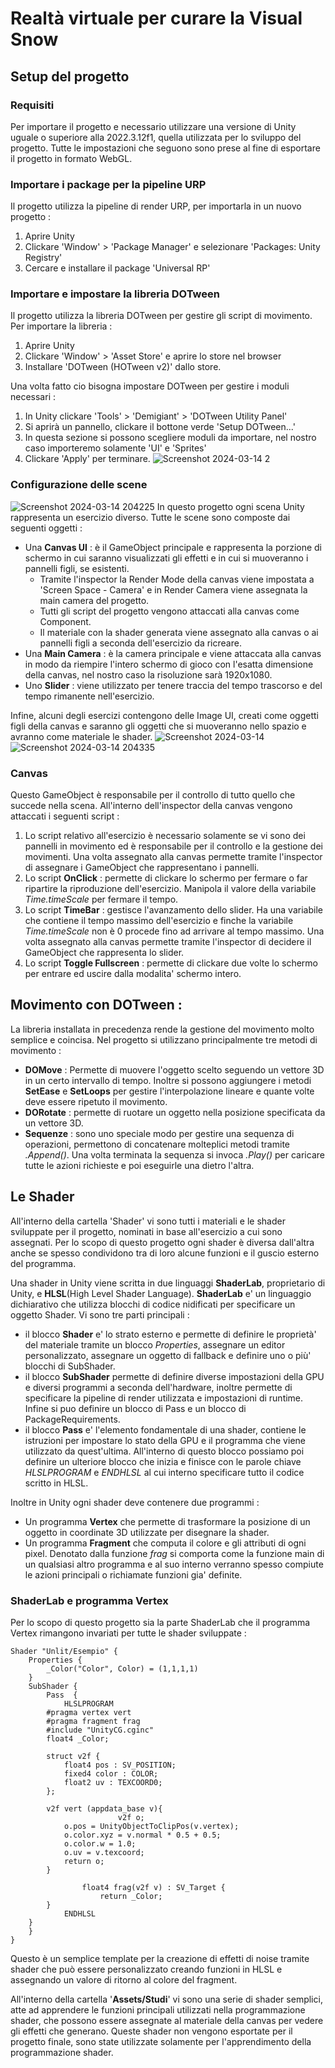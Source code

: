 # Realtà virtuale per curare la Visual Snow
## Setup del progetto
### Requisiti 
Per importare il progetto e necessario utilizzare una versione di Unity uguale o superiore alla 2022.3.12f1, quella utilizzata per lo sviluppo del progetto. Tutte le impostazioni che seguono sono prese al fine di esportare il progetto in formato WebGL.

### Importare i package per la pipeline URP
Il progetto utilizza la pipeline di render URP, per importarla in un nuovo progetto :
1. Aprire Unity
2. Clickare 'Window' > 'Package Manager' e selezionare 'Packages: Unity Registry'
3. Cercare e installare il package 'Universal RP'

### Importare e impostare la libreria DOTween
Il progetto utilizza la libreria DOTween per gestire gli script di movimento.
Per importare la libreria :
1. Aprire Unity
2. Clickare 'Window' > 'Asset Store' e aprire lo store nel browser
3. Installare 'DOTween (HOTween v2)' dallo store.

Una volta fatto cio bisogna impostare DOTween per gestire i moduli necessari :
1. In Unity clickare 'Tools' > 'Demigiant' > 'DOTween Utility Panel'
2. Si aprirà un pannello, clickare il bottone verde 'Setup DOTween...'
3. In questa sezione si possono scegliere moduli da importare, nel nostro caso importeremo solamente 'UI' e 'Sprites'
4. Clickare 'Apply' per terminare.
![Screenshot 2024-03-14 2](https://github.com/lorenzosilicato/VisualSnowVR/assets/122553596/0603dd09-f182-4169-93f9-77facadd3608)

### Configurazione delle scene
![Screenshot 2024-03-14 204225](https://github.com/lorenzosilicato/VisualSnowVR/assets/122553596/343ec5e5-e013-4da3-9b4d-a2d1a894adb4)
In questo progetto ogni scena Unity rappresenta un esercizio diverso. Tutte le scene sono composte dai seguenti oggetti :
- Una **Canvas UI** : è il GameObject principale e  rappresenta la porzione di schermo in cui saranno visualizzati gli effetti e in cui si muoveranno i pannelli figli, se esistenti.
	- Tramite l'inspector la Render Mode della canvas viene impostata a 'Screen Space - Camera' e in Render Camera viene assegnata la main camera del progetto.
	- Tutti gli script del progetto vengono attaccati alla canvas come Component.
 	- Il materiale con la shader generata viene assegnato alla canvas o ai pannelli figli a seconda dell'esercizio da ricreare.	
- Una **Main Camera** : è la camera principale e viene attaccata alla canvas in modo da riempire l'intero schermo di gioco con l'esatta dimensione della canvas, nel nostro caso la risoluzione sarà 1920x1080.
- Uno **Slider** : viene utilizzato per tenere traccia del tempo trascorso e del tempo rimanente nell'esercizio.

Infine, alcuni degli esercizi contengono delle Image UI, creati come oggetti figli della canvas e saranno gli oggetti che si muoveranno nello spazio e avranno come materiale le shader.
![Screenshot 2024-03-14 ](https://github.com/lorenzosilicato/VisualSnowVR/assets/122553596/0a04c5b1-0684-4b3f-83bf-3abfd1cc2e8e)
![Screenshot 2024-03-14 204335](https://github.com/lorenzosilicato/VisualSnowVR/assets/122553596/f844c7de-fc59-4143-b787-50048541c21c)

### Canvas
Questo GameObject è responsabile per il controllo di tutto quello che succede nella scena. All'interno dell'inspector della canvas vengono attaccati i seguenti script :
1. Lo script relativo all'esercizio è necessario solamente se vi sono dei pannelli in movimento ed è responsabile per il controllo e la gestione dei movimenti. Una volta assegnato alla canvas permette tramite l'inspector di assegnare i GameObject che rappresentano i pannelli.
2. Lo script **OnClick** : permette di clickare lo schermo per fermare o far ripartire la riproduzione dell'esercizio. Manipola il valore della variabile *Time.timeScale* per fermare il tempo.
3. Lo script **TimeBar** : gestisce l'avanzamento dello slider. Ha una variabile che contiene il tempo massimo dell'esercizio e finche la variabile *Time.timeScale* non è 0 procede fino ad arrivare al tempo massimo. Una volta assegnato alla canvas permette tramite l'inspector di decidere il GameObject che rappresenta lo slider.
4. Lo script **Toggle Fullscreen** : permette di clickare due volte lo schermo per entrare ed uscire dalla modalita' schermo intero.

## Movimento con DOTween :
La libreria installata in precedenza rende la gestione del movimento molto semplice e coincisa. Nel progetto si utilizzano principalmente tre metodi di movimento :
- **DOMove** : Permette di muovere l'oggetto scelto seguendo un vettore 3D in un certo intervallo di tempo. Inoltre si possono aggiungere i metodi **SetEase** e **SetLoops** per gestire l'interpolazione lineare e quante volte deve essere ripetuto il movimento.
- **DORotate** : permette di ruotare un oggetto nella posizione specificata da un vettore 3D.
- **Sequenze** : sono uno speciale modo per gestire una sequenza di operazioni, permettono di concatenare molteplici metodi tramite *.Append()*. Una volta terminata la sequenza si invoca *.Play()* per caricare tutte le azioni richieste e poi eseguirle una dietro l'altra.

## Le Shader
All'interno della cartella 'Shader' vi sono tutti i materiali e le shader sviluppate per il progetto, nominati in base all'esercizio a cui sono assegnati.
Per lo scopo di questo progetto ogni shader è diversa dall'altra anche se spesso condividono tra di loro alcune funzioni e il guscio esterno del programma.

Una shader in Unity viene scritta in due linguaggi **ShaderLab**, proprietario di Unity, e **HLSL**(High Level Shader Language).
**ShaderLab** e' un linguaggio dichiarativo che utilizza blocchi di codice nidificati per specificare un oggetto Shader.
Vi sono tre parti principali : 

 - 	il blocco **Shader** e' lo strato esterno e permette di definire le proprietà' del materiale tramite un blocco *Properties*, assegnare un editor personalizzato, assegnare un oggetto di fallback e definire uno o più' blocchi di SubShader.
 -  il blocco **SubShader** permette di definire diverse impostazioni della GPU e diversi programmi a seconda dell'hardware, inoltre permette di specificare la pipeline di render utilizzata e impostazioni di runtime. Infine si puo definire un blocco di Pass e un blocco di PackageRequirements.
 - il blocco **Pass** e' l'elemento fondamentale di una shader, contiene le istruzioni per impostare lo stato della GPU e il programma che viene utilizzato da quest'ultima. All'interno di questo blocco possiamo poi definire un ulteriore blocco che inizia e finisce con le parole chiave *HLSLPROGRAM* e *ENDHLSL* al cui interno specificare tutto il codice scritto in HLSL.

Inoltre in Unity ogni shader deve contenere due programmi : 

 - Un programma **Vertex** che permette di trasformare la posizione di un oggetto in coordinate 3D utilizzate per disegnare la shader.
 - Un programma **Fragment** che computa il colore e gli attributi di ogni pixel. Denotato dalla funzione *frag* si comporta come la funzione main di un qualsiasi altro programma e al suo interno verranno spesso compiute le azioni principali o richiamate funzioni gia' definite.
 
### ShaderLab e programma Vertex
Per lo scopo di questo progetto sia la parte ShaderLab che il programma Vertex rimangono invariati per tutte le shader sviluppate :

    Shader "Unlit/Esempio" {  
	    Properties {  
	        _Color("Color", Color) = (1,1,1,1)  
	    }  
	    SubShader {  
	        Pass  {  
	            HLSLPROGRAM  
			#pragma vertex vert  
			#pragma fragment frag  
			#include "UnityCG.cginc"  
			float4 _Color;  
 
			struct v2f {  
				float4 pos : SV_POSITION;  
				fixed4 color : COLOR;  
				float2 uv : TEXCOORD0;  
			};  
    
			v2f vert (appdata_base v){  
	                    	v2f o;  
				o.pos = UnityObjectToClipPos(v.vertex);  
				o.color.xyz = v.normal * 0.5 + 0.5;  
				o.color.w = 1.0;  
				o.uv = v.texcoord;  
				return o;  
			}  
  
	                float4 frag(v2f v) : SV_Target {
		                return _Color;  	
			}	  
	            ENDHLSL  
		}  
	    }  
	}

Questo è un semplice template per la creazione di effetti di noise tramite shader che può essere personalizzato creando funzioni in HLSL e assegnando un valore di ritorno al colore del fragment.

All'interno della cartella '**Assets/Studi**' vi sono una serie di shader semplici, atte ad apprendere le funzioni principali utilizzati nella programmazione shader, che possono essere assegnate al materiale della canvas per vedere gli effetti che generano. Queste shader non vengono esportate per il progetto finale, sono state utilizzate solamente per l'apprendimento della programmazione shader.
